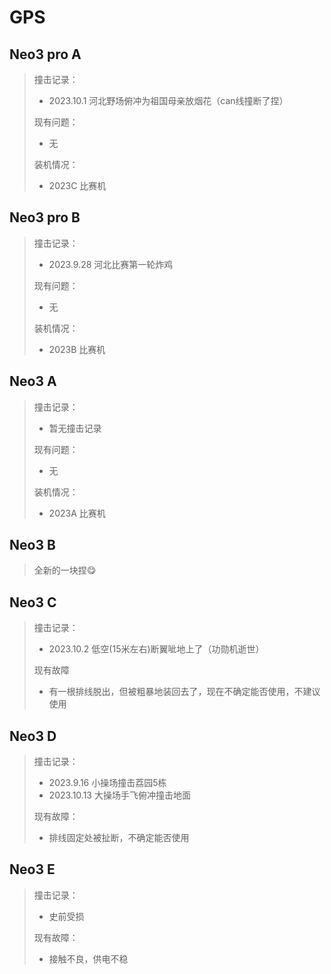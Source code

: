 # GPS
## Neo3 pro A
> 撞击记录：
> - 2023.10.1 河北野场俯冲为祖国母亲放烟花（can线撞断了捏）
> 
> 现有问题：
> - 无
>
> 装机情况：
> - 2023C 比赛机

## Neo3 pro B
> 撞击记录：
> - 2023.9.28 河北比赛第一轮炸鸡
> 
> 现有问题：
> - 无
>
> 装机情况：
> - 2023B 比赛机

## Neo3 A
> 撞击记录：
> - 暂无撞击记录
> 
> 现有问题：
> - 无
>
> 装机情况：
> - 2023A 比赛机

## Neo3 B
> 全新的一块捏😋

## Neo3 C
> 撞击记录：
> - 2023.10.2 低空(15米左右)断翼呲地上了（功勋机逝世）
> 
> 现有故障
> - 有一根排线脱出，但被粗暴地装回去了，现在不确定能否使用，不建议使用

## Neo3 D
> 撞击记录：
> - 2023.9.16  小操场撞击荔园5栋
> - 2023.10.13 大操场手飞俯冲撞击地面
> 
> 现有故障：
> - 排线固定处被扯断，不确定能否使用

## Neo3 E
> 撞击记录：
> - 史前受损
> 
> 现有故障：
> - 接触不良，供电不稳
